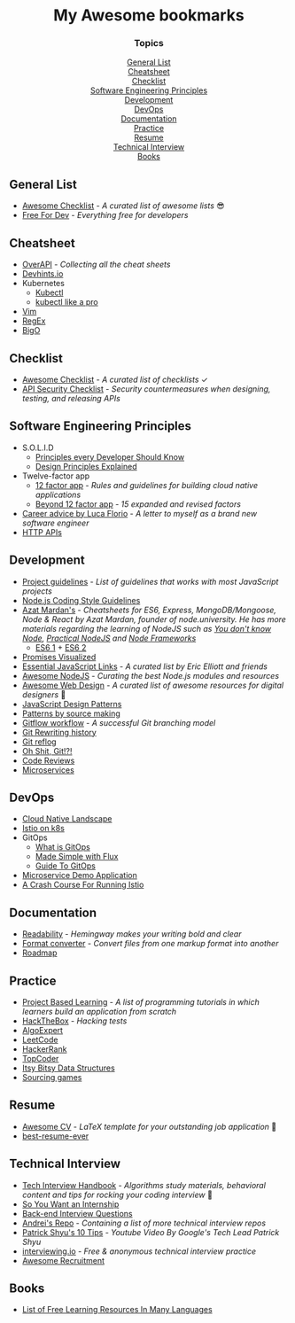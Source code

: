 <h1 align="center">My Awesome bookmarks</h1>

<div align="center">
  <h3>Topics</h3>
  <a href="#general-list">General List</a>
  <br>
  <a href="#cheatsheet">Cheatsheet</a>
  <br>
  <a href="#checklist">Checklist</a>
  <br>
  <a href="#software-engineering-principles">Software Engineering Principles</a>
  <br>
  <a href="#development">Development</a>
  <br>
  <a href="#devops">DevOps</a>
  <br>
  <a href="#documentation">Documentation</a>
  <br>
  <a href="#practice">Practice</a>
  <br>
  <a href="#resume">Resume</a>
  <br>
  <a href="#technical-interview">Technical Interview</a>
  <br>
  <a href="#books">Books</a>
</div>


## General List
* [Awesome Checklist](https://github.com/sindresorhus/awesome) - *A curated list of awesome lists* 😎
* [Free For Dev](https://github.com/ripienaar/free-for-dev) - *Everything free for developers*

## Cheatsheet
* [OverAPI](http://overapi.com) - *Collecting all the cheat sheets*
* [Devhints.io](https://devhints.io)
* Kubernetes
  * [Kubectl](https://kubernetes.io/docs/reference/kubectl/cheatsheet/)
  * [kubectl like a pro](https://medium.com/better-programming/awesome-kubernetes-command-line-hacks-8bd3604e394f)
* [Vim](https://www.cs.cmu.edu/~15131/f17/topics/vim/vim-cheatsheet.pdf)
* [RegEx](https://regexlib.com/CheatSheet.aspx)
* [BigO](https://www.bigocheatsheet.com/)

## Checklist
* [Awesome Checklist](https://github.com/huyingjie/Checklist-Checklist) - *A curated list of checklists* ✓
* [API Security Checklist](https://github.com/shieldfy/API-Security-Checklist) - *Security countermeasures when designing, testing, and releasing APIs*

## Software Engineering Principles
* S.O.L.I.D
  * [Principles every Developer Should Know](https://blog.bitsrc.io/solid-principles-every-developer-should-know-b3bfa96bb688)
  * [Design Principles Explained](https://stackify.com/dependency-inversion-principle/)
* Twelve-factor app
  * [12 factor app](https://12factor.net/) - *Rules and guidelines for building cloud native applications*
  * [Beyond 12 factor app](https://tanzu.vmware.com/content/ebooks/beyond-the-12-factor-app) - *15 expanded and revised factors*
* [Career advice by Luca Florio](https://www.freecodecamp.org/news/a-letter-to-myself-as-a-fresh-software-engineer/) - *A letter to myself as a brand new software engineer*
* [HTTP APIs](https://medium.com/@aldesantis/6-design-principles-for-your-http-apis-560434f9744e)

## Development
* [Project guidelines](https://github.com/elsewhencode/project-guidelines) - *List of guidelines that works with most JavaScript projects*
* [Node.js Coding Style Guidelines](https://medium.com/swlh/node-js-coding-style-guidelines-74a20d00c40b)
* [Azat Mardan's](https://github.com/azat-co/cheatsheets) - *Cheatsheets for ES6, Express, MongoDB/Mongoose, Node & React by Azat Mardan, founder of node.university. He has more materials regarding the learning of NodeJS such as [You don't know Node](https://github.com/azat-co/you-dont-know-node), [Practical NodeJS](https://github.com/azat-co/practicalnode) and [Node Frameworks](http://nodeframework.com)*
    * [ES6 1](cheatsheet/es6-1-azat.png) + [ES6 2](cheatsheet/es6-1-azat.png)
* [Promises Visualized](https://dev.to/lydiahallie/javascript-visualized-promises-async-await-5gke)
* [Essential JavaScript Links](https://gist.github.com/ericelliott/d576f72441fc1b27dace/0cee592f8f8b7eae39c4b3851ae92b00463b67b9) - *A curated list by Eric Elliott and friends*
* [Awesome NodeJS](https://github.com/sindresorhus/awesome-nodejs) - *Curating the best Node.js modules and resources*
* [Awesome Web Design](https://github.com/nicolesaidy/awesome-web-design) - *A curated list of awesome resources for digital designers* 🎨
* [JavaScript Design Patterns](https://medium.com/better-programming/javascript-design-patterns-25f0faaaa15)
* [Patterns by source making](https://sourcemaking.com/design_patterns)
* [Gitflow workflow](https://www.atlassian.com/git/tutorials/comparing-workflows/gitflow-workflow) - *A successful Git branching model*
* [Git Rewriting history](https://backlog.com/git-tutorial/rewriting-history/)
* [Git reflog](https://www.atlassian.com/git/tutorials/rewriting-history/git-reflog)
* [Oh Shit, Git!?!](https://ohshitgit.com/)
* [Code Reviews](https://medium.com/better-programming/13-code-review-standards-inspired-by-google-6b8f99f7fd67)
* [Microservices](https://microservices.io/)

## DevOps
* [Cloud Native Landscape](https://landscape.cncf.io/category=application-definition-image-build&grouping=category)
* [Istio on k8s](https://medium.com/avitotech/running-istio-on-kubernetes-in-production-part-i-a8bbf7fec18e)
* GitOps
  * [What is GitOps](https://venturebeat.com/2019/02/02/what-is-gitops-and-why-you-should-know-about-it/)
  * [Made Simple with Flux](https://thenewstack.io/gitops-made-simple-with-flux/)
  * [Guide To GitOps](https://www.weave.works/technologies/gitops/)
* [Microservice Demo Application](https://github.com/microservices-demo/microservices-demo)
* [A Crash Course For Running Istio
](https://medium.com/namely-labs/a-crash-course-for-running-istio-1c6125930715)

## Documentation
* [Readability](http://www.hemingwayapp.com/) - *Hemingway makes your writing bold and clear*
* [Format converter](https://pandoc.org/) - *Convert files from one markup format into another*
* [Roadmap](https://roadmap.sh/)

## Practice
* [Project Based Learning](https://github.com/tuvtran/project-based-learning) - *A list of programming tutorials in which learners build an application from scratch*
* [HackTheBox](https://www.hackthebox.eu) - *Hacking tests*
* [AlgoExpert](https://www.algoexpert.io/product)
* [LeetCode](https://leetcode.com/)
* [HackerRank](https://www.hackerrank.com/)
* [TopCoder](https://www.topcoder.com/community/competitive-programming/tutorials/)
* [Itsy Bitsy Data Structures](https://github.com/jamiebuilds/itsy-bitsy-data-structures)
* [Sourcing games](https://sourcing.games/)

## Resume
* [Awesome CV](https://github.com/posquit0/Awesome-CV) - *LaTeX template for your outstanding job application* 📄
* [best-resume-ever](https://github.com/salomonelli/best-resume-ever)

## Technical Interview
* [Tech Interview Handbook](https://github.com/yangshun/tech-interview-handbook) - *Algorithms study materials, behavioral content and tips for rocking your coding interview* 💯
* [So You Want an Internship](https://github.com/codebytere/so-you-want-an-internship)
* [Back-end Interview Questions](https://github.com/arialdomartini/Back-End-Developer-Interview-Questions#nosql)
* [Andrei's Repo](https://github.com/andreis/interview) - *Containing a list of more technical interview repos*
* [Patrick Shyu's 10 Tips](https://www.youtube.com/watch?v=B7WMjMZHyq0) - *Youtube Video By Google's Tech Lead Patrick Shyu*
* [interviewing.io](https://interviewing.io) - *Free & anonymous technical interview practice*
* [Awesome Recruitment](https://github.com/Sjamilla/awesome-recruitment)

## Books
* [List of Free Learning Resources In Many Languages](https://github.com/EbookFoundation/free-programming-books/)
